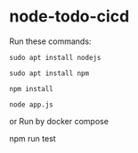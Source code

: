 # node-todo-cicd

Run these commands:


`sudo apt install nodejs`


`sudo apt install npm`


`npm install`

`node app.js`

or Run by docker compose

npm run test
